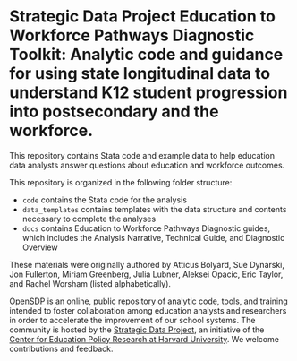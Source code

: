 # Strategic Data Project Education to Workforce Pathways Diagnostic Toolkit: Analytic code and guidance for using state longitudinal data to understand K12 student progression into postsecondary and the workforce. 
This repository contains Stata code and example
data to help education data analysts answer questions about education and workforce outcomes.


This repository is organized in the following folder structure:
- `code` contains the Stata code for the analysis 
- `data_templates` contains templates with the data structure and contents necessary to complete the analyses
- `docs` contains Education to Workforce Pathways Diagnostic guides, which includes the Analysis Narrative, Technical Guide, and Diagnostic Overview

These materials were originally authored by Atticus Bolyard, Sue Dynarski, Jon Fullerton, Miriam Greenberg, Julia Lubner, Aleksei Opacic, Eric Taylor, and Rachel Worsham (listed alphabetically).

[OpenSDP](https://opensdp.github.io) is an online, public repository of analytic
code, tools, and training intended to foster collaboration among education
analysts and researchers in order to accelerate the improvement of our school
systems. The community is hosted by the
[Strategic Data Project](https://sdp.cepr.harvard.edu), an initiative of the
[Center for Education Policy Research at Harvard University](https://cepr.harvard.edu).
We welcome contributions and feedback.
